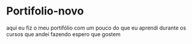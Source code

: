 # Portifolio-novo
aqui eu fiz o meu portifólio com um pouco do que eu aprendi durante os cursos que andei fazendo espero que gostem
